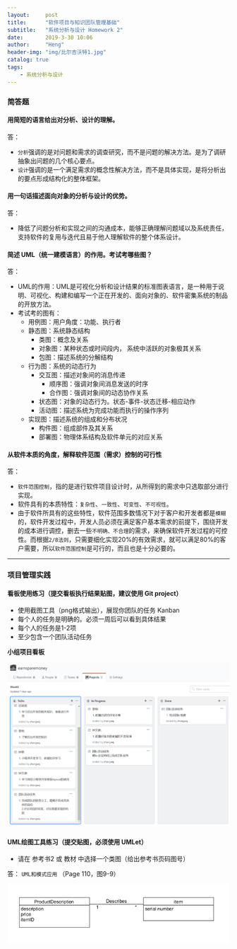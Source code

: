 ```yaml
---
layout:     post
title:      "软件项目与知识团队管理基础"
subtitle:   "系统分析与设计 Homework 2"
date:       2019-3-30 10:06
author:     "Heng"
header-img: "img/比尔吉沃特1.jpg"
catalog: true
tags:
    - 系统分析与设计
---
```


### 简答题

#### 用简短的语言给出对分析、设计的理解。
    
答： 
- `分析`强调的是对问题和需求的调查研究，而不是问题的解决方法。是为了调研抽象出问题的几个核心要点。 
- `设计`强调的是一个满足需求的概念性解决方法，而不是具体实现，是将分析出的要点形成结构化的整体框架。

#### 用一句话描述面向对象的分析与设计的优势。

答：
- 降低了问题分析和实现之间的沟通成本，能够正确理解问题域以及系统责任，支持软件的复用与迭代且易于他人理解软件的整个体系设计。

#### 简述 UML（统一建模语言）的作用。考试考哪些图？
    
答：
- UML的作用：UML是可视化分析和设计结果的标准图表语言，是一种用于说明、可视化、构建和编写一个正在开发的、面向对象的、软件密集系统的制品的开放方法。
- 考试考的图有：
    - 用例图：用户角度：功能、执行者
    - 静态图：系统静态结构
        - 类图：概念及关系
        - 对象图：某种状态或时间段内， 系统中活跃的对象极其关系
        - 包图：描述系统的分解结构
    - 行为图：系统的动态行为
        - 交互图：描述对象间的消息传递
            - 顺序图：强调对象间消息发送的时序
            - 合作图：强调对象间的动态协作关系
        - 状态图：对象的动态行为。状态-事件-状态迁移-相应动作
        - 活动图：描述系统为完成功能而执行的操作序列
    - 实现图：描述系统的组成和分布状况
        - 构件图：组成部件及其关系
        - 部署图：物理体系结构及软件单元的对应关系

#### 从软件本质的角度，解释软件范围（需求）控制的可行性

答：
- `软件范围控制`，指的是进行软件项目设计时，从所得到的需求中只选取部分进行实现。
- 软件具有的本质特性：`复杂性`、`一致性`、`可变性`、`不可视性`。
- 由于软件所具有的这些特性，软件范围多数情况下对于客户和开发者都是`模糊`的，软件开发过程中，开发人员必须在满足客户基本需求的前提下，围绕开发的成本进行调控，删去一些`不明确、不合理`的需求，来确保软件开发过程的可控性。而根据`2/8法则`，只需要细化实现20%的有效需求，就可以满足80%的客户需要，所以`软件范围控制`是可行的，而且也是十分必要的。

---

### 项目管理实践

#### 看板使用练习（提交看板执行结果贴图，建议使用 Git project）
- 使用截图工具（png格式输出），展现你团队的任务 Kanban
- 每个人的任务是明确的。必须一周后可以看到具体结果
- 每个人的任务是1-2项
- 至少包含一个团队活动任务

**小组项目看板**

![](/img/in-post/post-SystemAnalyse/hw2_kanban.png)

#### UML绘图工具练习（提交贴图，必须使用 UMLet）

- 请在 参考书2 或 教材 中选择一个类图（给出参考书页码图号）

答：
`UML和模式应用` （Page 110，图9-9）

![](/img/in-post/post-SystemAnalyse/hw2_UMLpic.png)